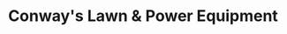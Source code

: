 ---
title: "Conway's Lawn & Power Equipment"
url: /red-hook/conways-lawn-und-power-equipment/
shop: Allgemein
---